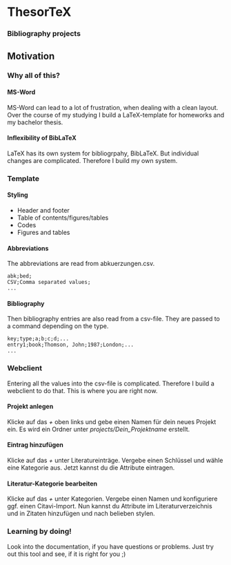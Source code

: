 <!-- DO NOT REMOVE/CLEAN UP THE LINE BREAKS IN THIS DOCUMENT!
     These are intentional to create the necessary reveals.js page hierarchy.

        - Two following new lines (\n\n) create a vertical slide.
        - Three following new lines (\n\n\n) create a horizontal slide.

     see https://github.com/hakimel/reveal.js/blob/0b3e7839ebf4ed8b6c180aca0abafa28c67aee6d/plugin/markdown/example.html#L21
-->

# ThesorTeX
### Bibliography projects



## Motivation
### Why all of this?


#### MS-Word

MS-Word can lead to a lot of frustration, when dealing with a clean layout.
Over the course of my studying I build a LaTeX-template for homeworks and my bachelor thesis.


#### Inflexibility of BibLaTeX

LaTeX has its own system for bibliogrpahy, BibLaTeX.
But individual changes are complicated.
Therefore I build my own system.



### Template


#### Styling

- Header and footer
- Table of contents/figures/tables
- Codes
- Figures and tables


#### Abbreviations

The abbreviations are read from abkuerzungen.csv.
```
abk;bed;
CSV;Comma separated values;
...
```


#### Bibliography

Then bibliography entries are also read from a csv-file. They are passed to a command depending on the type.
```
key;type;a;b;c;d;...
entry1;book;Thomson, John;1987;London;...
...
```



### Webclient
Entering all the values into the csv-file is complicated.
Therefore I build a webclient to do that.
This is where you are right now.


#### Projekt anlegen

Klicke auf das <i>+</i> oben links und gebe einen Namen für dein neues Projekt ein.
Es wird ein Ordner unter <i>projects/Dein_Projektname</i> erstellt.


#### Eintrag hinzufügen

Klicke auf das <i>+</i> unter Literatureinträge.
Vergebe einen Schlüssel und wähle eine Kategorie aus.
Jetzt kannst du die Attribute eintragen.


#### Literatur-Kategorie bearbeiten

Klicke auf das <i>+</i> unter Kategorien.
Vergebe einen Namen und konfiguriere ggf. einen Citavi-Import.
Nun kannst du Attribute im Literaturverzeichnis und in Zitaten hinzufügen und nach belieben stylen.



### Learning by doing!


Look into the documentation, if you have questions or problems.
Just try out this tool and see, if it is right for you ;)
